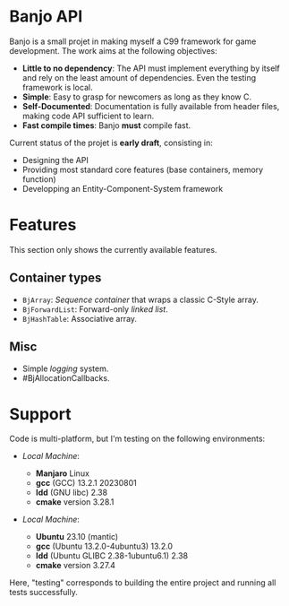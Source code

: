 Banjo API
=========

Banjo is a small projet in making myself a C99 framework for game development.
The work aims at the following objectives:

- **Little to no dependency**: The API must implement everything by itself and rely on the least amount of dependencies. Even the testing framework is local.
- **Simple**:                  Easy to grasp for newcomers as long as they know C.
- **Self-Documented**:         Documentation is fully available from header files, making code API sufficient to learn.
- **Fast compile times**:      Banjo **must** compile fast.

Current status of the projet is **early draft**, consisting in:
- Designing the API
- Providing most standard core features (base containers, memory function)
- Developping an Entity-Component-System framework

Features
========

This section only shows the currently available features.

Container types
---------------

- `BjArray`: *Sequence container* that wraps a classic C-Style array.
- `BjForwardList`: Forward-only *linked list*.
- `BjHashTable`: Associative array.

Misc
----

* Simple *logging* system.
* #BjAllocationCallbacks.

Support
=======

Code is multi-platform, but I'm testing on the following environments:

- *Local Machine*:
  - **Manjaro** Linux
  - **gcc** (GCC) 13.2.1 20230801
  - **ldd** (GNU libc) 2.38
  - **cmake** version 3.28.1

- *Local Machine*:
  - **Ubuntu** 23.10 (mantic)
  - **gcc** (Ubuntu 13.2.0-4ubuntu3) 13.2.0
  - **ldd** (Ubuntu GLIBC 2.38-1ubuntu6.1) 2.38
  - **cmake** version 3.27.4

Here, "testing" corresponds to building the entire project and running all tests successfully.







